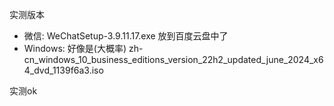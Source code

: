 
实测版本
- 微信: WeChatSetup-3.9.11.17.exe 放到百度云盘中了
- Windows: 好像是(大概率) zh-cn_windows_10_business_editions_version_22h2_updated_june_2024_x64_dvd_1139f6a3.iso

实测ok

